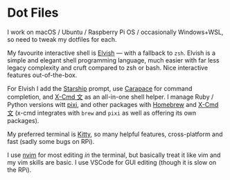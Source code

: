 # Dot Files

I work on macOS / Ubuntu / Raspberry Pi OS / occasionally Windows+WSL, so need to tweak my dotfiles for each. 

My favourite interactive shell is [Elvish](https://elv.sh) — with a fallback to `zsh`. Elvish is a simple and elegant shell programming language, much easier with far less legacy complexity and cruft compared to zsh or bash. Nice interactive features out-of-the-box.

For Elvish I add the [Starship](https://starship.rs) prompt, use [Carapace](https://github.com/carapace-sh/carapace-bin) for command completion, and [X-Cmd 文](https://www.x-cmd.com) as an all-in-one shell helper. I manage Ruby / Python versions witt [pixi](https://pixi.sh/latest/), and other packages with [Homebrew](https://brew.sh) and [X-Cmd 文](https://www.x-cmd.com) (x-cmd integrates with `brew` and `pixi` as well as offering its own packages).

My preferred terminal is [Kitty](https://sw.kovidgoyal.net/kitty/overview/), so many helpful features, cross-platform and fast (sadly some bugs on RPi).

I use [nvim](https://neovim.io) for most editing *in* the terminal, but basically treat it like vim and my vim skills are basic. I use VSCode for GUI editing (though it is slow on the RPi).
